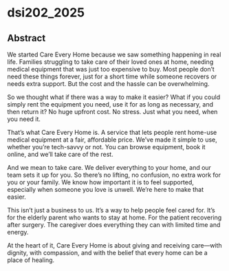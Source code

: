 # dsi202_2025
## Abstract
We started Care Every Home because we saw something happening in real life. Families struggling to take care of their loved ones at home, needing medical equipment that was just too expensive to buy. Most people don’t need these things forever, just for a short time while someone recovers or needs extra support. But the cost and the hassle can be overwhelming.

So we thought what if there was a way to make it easier? What if you could simply rent the equipment you need, use it for as long as necessary, and then return it? No huge upfront cost. No stress. Just what you need, when you need it.

That’s what Care Every Home is. A service that lets people rent home-use medical equipment at a fair, affordable price. We’ve made it simple to use, whether you’re tech-savvy or not. You can browse equipment, book it online, and we’ll take care of the rest.

And we mean to take care. We deliver everything to your home, and our team sets it up for you. So there’s no lifting, no confusion, no extra work for you or your family. We know how important it is to feel supported, especially when someone you love is unwell. We’re here to make that easier.

This isn’t just a business to us. It’s a way to help people feel cared for. It’s for the elderly parent who wants to stay at home. For the patient recovering after surgery. The caregiver does everything they can with limited time and energy.

At the heart of it, Care Every Home is about giving and receiving care—with dignity, with compassion, and with the belief that every home can be a place of healing.
